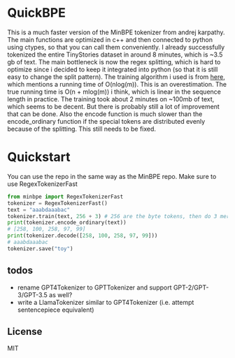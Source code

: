 # QuickBPE

This is a much faster version of the MinBPE tokenizer from andrej karpathy. The main functions are optimized in c++ and then connected to python using ctypes, so that you can call them conveniently. I already successfully tokenized the entire TinyStories dataset in around 8 minutes, which is ~3.5 gb of text. The main bottleneck is now the regex splitting, which is hard to optimize since i decided to keep it integrated into python (so that it is still easy to change the split pattern). The training algorithm i used is from [here](https://arxiv.org/abs/2306.16837), which mentions a running time of O(nlog(m)). This is an overestimation. The true running time is O(n + mlog(m)) i think, which is linear in the sequence length in practice. The training took about 2 minutes on ~100mb of text, which seems to be decent. But there is probably still a lot of improvement that can be done. Also the encode function is much slower than the encode_ordinary function if the special tokens are distributed evenly because of the splitting. This still needs to be fixed.

# Quickstart
You can use the repo in the same way as the MinBPE repo. Make sure to use RegexTokenizerFast

```python
from minbpe import RegexTokenizerFast
tokenizer = RegexTokenizerFast()
text = "aaabdaaabac"
tokenizer.train(text, 256 + 3) # 256 are the byte tokens, then do 3 merges
print(tokenizer.encode_ordinary(text))
# [258, 100, 258, 97, 99]
print(tokenizer.decode([258, 100, 258, 97, 99]))
# aaabdaaabac
tokenizer.save("toy")
```

## todos

- rename GPT4Tokenizer to GPTTokenizer and support GPT-2/GPT-3/GPT-3.5 as well?
- write a LlamaTokenizer similar to GPT4Tokenizer (i.e. attempt sentencepiece equivalent)

## License

MIT
